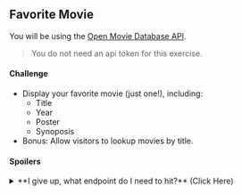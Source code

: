 ## Favorite Movie

You will be using the [Open Movie Database API](http://omdbapi.com/).

> You do not need an api token for this exercise.

#### Challenge
* Display your favorite movie (just one!), including:
    - Title
    - Year
    - Poster
    - Synoposis
* Bonus: Allow visitors to lookup movies by title.

#### Spoilers
<details>
<summary>**I give up, what endpoint do I need to hit?** (Click Here)</summary>
`http://www.omdbapi.com/?t=avatar`
</details>

